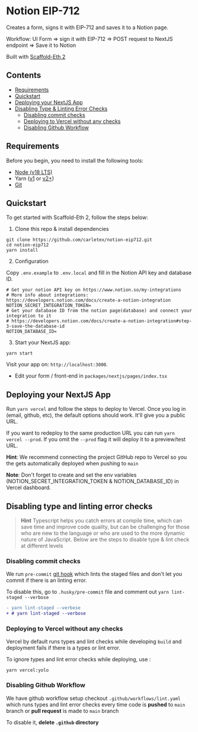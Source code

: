 # Notion EIP-712

Creates a form, signs it with EIP-712 and saves it to a Notion page.

Workflow: UI Form => sign it with EIP-712 => POST request to NextJS endpoint => Save it to Notion

Built with [Scaffold-Eth 2](https://github.com/scaffold-eth/se-2/)

## Contents

- [Requirements](#requirements)
- [Quickstart](#Quickstart)
- [Deploying your NextJS App](#Deploying-your-NextJS-App)
- [Disabling Type & Linting Error Checks](#Disabling-type-and-linting-error-checks)
  * [Disabling commit checks](#Disabling-commit-checks)
  * [Deploying to Vercel without any checks](#Deploying-to-Vercel-without-any-checks)
  * [Disabling Github Workflow](#Disabling-Github-Workflow)

## Requirements

Before you begin, you need to install the following tools:
- [Node (v18 LTS)](https://nodejs.org/en/download/)
- Yarn ([v1](https://classic.yarnpkg.com/en/docs/install/) or [v2+](https://yarnpkg.com/getting-started/install))
- [Git](https://git-scm.com/downloads)

## Quickstart

To get started with Scaffold-Eth 2, follow the steps below:

1. Clone this repo & install dependencies

```
git clone https://github.com/carletex/notion-eip712.git
cd notion-eip712
yarn install
```

2. Configuration

Copy `.env.example` to `.env.local` and fill in the Notion API key and database ID.

```
# Get your notion API key on https://www.notion.so/my-integrations
# More info about integrations: https://developers.notion.com/docs/create-a-notion-integration
NOTION_SECRET_INTEGRATION_TOKEN=
# Get your database ID from the notion page(database) and connect your integration to it
# https://developers.notion.com/docs/create-a-notion-integration#step-3-save-the-database-id
NOTION_DATABASE_ID=
```

3. Start your NextJS app:

```
yarn start
```
Visit your app on: `http://localhost:3000`.

- Edit your form / front-end in `packages/nextjs/pages/index.tsx`

## Deploying your NextJS App

Run `yarn vercel` and follow the steps to deploy to Vercel. Once you log in (email, github, etc), the default options should work. It'll give you a public URL.

If you want to redeploy to the same production URL you can run `yarn vercel --prod`. If you omit the `--prod` flag it will deploy it to a preview/test URL.

**Hint**: We recommend connecting the project GitHub repo to Vercel so you the gets automatically deployed when pushing to `main`

**Note**: Don't forget to create and set the env variables (NOTION_SECRET_INTEGRATION_TOKEN & NOTION_DATABASE_ID) in Vercel dashboard.

## Disabling type and linting error checks
> **Hint**
> Typescript helps you catch errors at compile time, which can save time and improve code quality, but can be challenging for those who are new to the language or who are used to the more dynamic nature of JavaScript. Below are the steps to disable type & lint check at different levels

### Disabling commit checks
We run `pre-commit` [git hook](https://git-scm.com/book/en/v2/Customizing-Git-Git-Hooks) which lints the staged files and don't let you commit if there is an linting error.

To disable this, go to `.husky/pre-commit` file and comment out `yarn lint-staged --verbose`

```diff
- yarn lint-staged --verbose
+ # yarn lint-staged --verbose
```

### Deploying to Vercel without any checks
Vercel by default runs types and lint checks while developing `build` and deployment fails if there is a types or lint error.

To ignore types and lint error checks while deploying, use :
```shell
yarn vercel:yolo
```

### Disabling Github Workflow
We have github workflow setup checkout `.github/workflows/lint.yaml` which runs types and lint error checks every time code is __pushed__ to `main` branch or __pull request__ is made to `main` branch

To disable it, **delete `.github` directory**